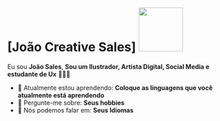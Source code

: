 # [João Creative Sales] <img src="https://i.pinimg.com/originals/4e/32/67/4e3267dcec6e1c502a0b213a1e14e59e.gif" width="100px">

Eu sou <strong>João Sales</strong>, <strong>Sou um Ilustrador, Artista Digital, Social Media e estudante de Ux</strong> 👨🏻‍💻 

- 🚀 Atualmente estou aprendendo: <strong>Coloque as linguagens que você atualmente está aprendendo</strong> 
- 💬 Pergunte-me sobre: <strong>Seus hobbies</strong>
- 📣 Nós podemos falar em: <strong>Seus Idiomas</strong>
